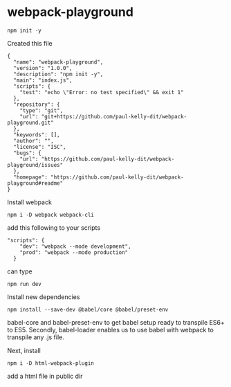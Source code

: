 # webpack-playground

```
npm init -y
```

Created this file

```
{
  "name": "webpack-playground",
  "version": "1.0.0",
  "description": "npm init -y",
  "main": "index.js",
  "scripts": {
    "test": "echo \"Error: no test specified\" && exit 1"
  },
  "repository": {
    "type": "git",
    "url": "git+https://github.com/paul-kelly-dit/webpack-playground.git"
  },
  "keywords": [],
  "author": "",
  "license": "ISC",
  "bugs": {
    "url": "https://github.com/paul-kelly-dit/webpack-playground/issues"
  },
  "homepage": "https://github.com/paul-kelly-dit/webpack-playground#readme"
}
```

Install webpack

```
npm i -D webpack webpack-cli
```

add this following to your scripts 

```
"scripts": {
    "dev": "webpack --mode development",
    "prod": "webpack --mode production"
  }
```

can type

```
npm run dev
```

Install new dependencies
```
npm install --save-dev @babel/core @babel/preset-env

```

babel-core and babel-preset-env to get babel setup ready to transpile ES6+ to ES5. Secondly, babel-loader enables us to use babel with webpack to transpile any .js file.

Next, install 
```
npm i -D html-webpack-plugin
```

add a html file in public dir

```html

```
